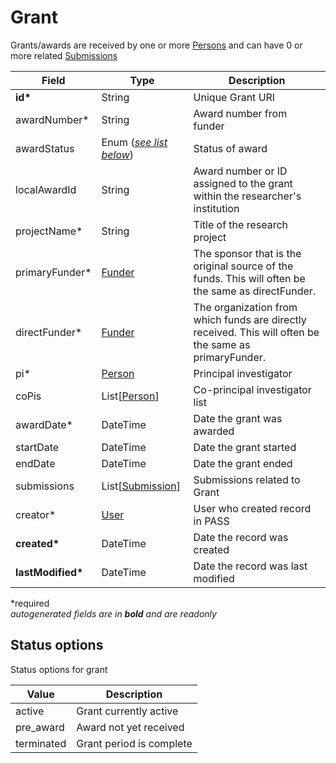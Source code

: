 # Grant

Grants/awards are received by one or more [Persons](Person.md) and can have 0 or more related [Submissions](Submission.md)

| Field  		| Type  		| Description |
| ------------- | ------------- | ------------- |
| __id*__ | String | Unique Grant URI |
| awardNumber* | String | Award number from funder |
| awardStatus | Enum ([_see list below_](#status-options)) | Status of award | 
| localAwardId 	| String | Award number or ID assigned to the grant within the researcher's institution |
| projectName* | String | Title of the research project |
| primaryFunder* | [Funder](Funder.md) | The sponsor that is the original source of the funds. This will often be the same as directFunder. |
| directFunder* | [Funder](Funder.md) | The organization from which funds are directly received. This will often be the same as primaryFunder. |
| pi* | [Person](Person.md) | Principal investigator |
| coPis | List[[Person](Person.md)] | Co-principal investigator list |
| awardDate* | DateTime | Date the grant was awarded |
| startDate | DateTime | Date the grant started |
| endDate | DateTime | Date the grant ended |
| submissions | List[[Submission](Submission.md)] | Submissions related to Grant |
| creator* | [User](User.md) | User who created record in PASS |
| __created*__ | DateTime | Date the record was created |
| __lastModified*__ | DateTime | Date the record was last modified |

*required  
_autogenerated fields are in **bold** and are readonly_

## Status options

Status options for grant

| Value  		| Description |
| ------------- | ------------- |
| active | Grant currently active |
| pre_award | Award not yet received |
| terminated | Grant period is complete |
